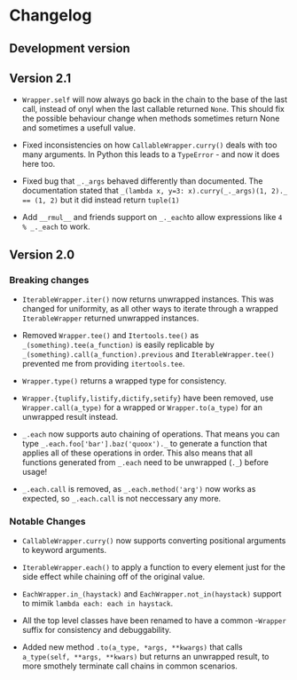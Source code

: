 # Changelog

## Development version

## Version 2.1

- `Wrapper.self` will now always go back in the chain to the base of the last call, instead of onyl when the last callable returned `None`. This should fix the possible behaviour change when methods sometimes return None and sometimes a usefull value.

- Fixed inconsistencies on how `CallableWrapper.curry()` deals with too many arguments. In Python this leads to a `TypeError` - and now it does here too.

- Fixed bug that `_._args` behaved differently than documented. The documentation stated that `_(lambda x, y=3: x).curry(_._args)(1, 2)._ == (1, 2)` but it did instead return `tuple(1)`

- Add `__rmul__` and friends support on `_._each`to allow expressions like `4 % _._each` to work.

## Version 2.0

### Breaking changes

- `IterableWrapper.iter()` now returns unwrapped instances. This was changed for uniformity, as all other ways to iterate through a wrapped `IterableWrapper` returned unwrapped instances.

- Removed `Wrapper.tee()` and `Itertools.tee()` as `_(something).tee(a_function)` is easily replicable by `_(something).call(a_function).previous` and `IterableWrapper.tee()` prevented me from providing `itertools.tee`.

- `Wrapper.type()` returns a wrapped type for consistency.

- `Wrapper.{tuplify,listify,dictify,setify}` have been removed, use `Wrapper.call(a_type)` for a wrapped or `Wrapper.to(a_type)` for an unwrapped result instead.

- `_.each` now supports auto chaining of operations. That means you can type `_.each.foo['bar'].baz('quoox')._` to generate a function that applies all of these operations in order. This also means that all functions generated from `_.each` need to be unwrapped (`._`) before usage!

- `_.each.call` is removed, as `_.each.method('arg')` now works as expected, so `_.each.call` is not neccessary any more.

### Notable Changes

- `CallableWrapper.curry()` now supports converting positional arguments to keyword arguments.

- `IterableWrapper.each()` to apply a function to every element just for the side effect while chaining off of the original value.

- `EachWrapper.in_(haystack)` and `EachWrapper.not_in(haystack)` support to mimik `lambda each: each in haystack`.

- All the top level classes have been renamed to have a common -`Wrapper` suffix for consistency and debuggability.

- Added new method `.to(a_type, *args, **kwargs)` that calls `a_type(self, **args, **kwars)` but returns an unwrapped result, to more smothely terminate call chains in common scenarios.
